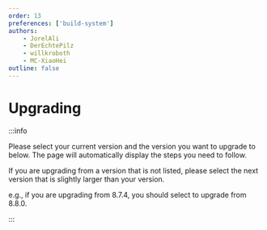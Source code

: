 ```yaml
---
order: 13
preferences: ['build-system']
authors:
    - JorelAli
    - DerEchtePilz
    - willkroboth
    - MC-XiaoHei
outline: false
---
```


<script setup>

import UpgradeHelper from '../.vitepress/theme/upgrade/UpgradeHelper.vue';
import DoNotToDoAnythingTip from '../.vitepress/theme/upgrade/DoNotToDoAnythingTip.vue';

</script>

<div class="hide-anchor">

# Upgrading

:::info

Please select your current version and the version you want to upgrade to below. The page will automatically display the steps you need to follow.

If you are upgrading from a version that is not listed, please select the next version that is slightly larger than your version.

e.g., if you are upgrading from 8.7.4, you should select to upgrade from 8.8.0.

<UpgradeHelper></UpgradeHelper>

:::

<div class="upgrade-parts-container"></div>

<DoNotToDoAnythingTip></DoNotToDoAnythingTip>

</div>